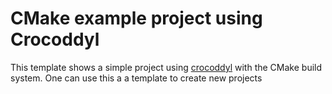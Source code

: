 # CMake example project using Crocoddyl

This template shows a simple project using  [crocoddyl](https://github.com/loco-3d/crocoddyl/) with the CMake build system.
One can use this a a template to create new projects
